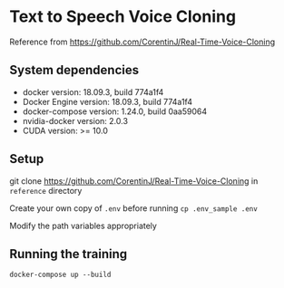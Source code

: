 # Text to Speech Voice Cloning

Reference from <https://github.com/CorentinJ/Real-Time-Voice-Cloning>

## System dependencies

- docker version: 18.09.3, build 774a1f4
- Docker Engine version: 18.09.3, build 774a1f4
- docker-compose version: 1.24.0, build 0aa59064
- nvidia-docker version: 2.0.3
- CUDA version: >= 10.0

## Setup

git clone https://github.com/CorentinJ/Real-Time-Voice-Cloning in `reference` directory

Create your own copy of `.env` before running
`cp .env_sample .env`

Modify the path variables appropriately

## Running the training

`docker-compose up --build`
